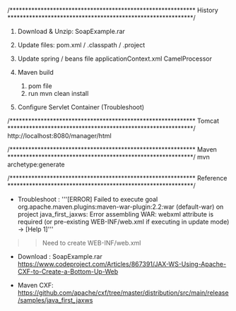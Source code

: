 /************************************************************
History
************************************************************/


1) Download & Unzip: SoapExample.rar
2) Update files: pom.xml / .classpath / .project

3) Update spring / beans file
applicationContext.xml
CamelProcessor

4) Maven build
	1) pom file
	2) run mvn clean install
	
5) Configure Servlet Container (Troubleshoot)


/************************************************************
Tomcat
************************************************************/
http://localhost:8080/manager/html

/************************************************************
Maven
************************************************************/
mvn archetype:generate

/************************************************************
Reference
************************************************************/
* Troubleshoot : 
'''[ERROR] Failed to execute goal org.apache.maven.plugins:maven-war-plugin:2.2:war (default-war) 
on project java_first_jaxws: Error assembling WAR: webxml attribute is required (or pre-existing WEB-INF/web.xml if executing in update mode) -> [Help 1]'''
>> Need to create WEB-INF/web.xml

* Download : SoapExample.rar
https://www.codeproject.com/Articles/867391/JAX-WS-Using-Apache-CXF-to-Create-a-Bottom-Up-Web

* Maven CXF:
https://github.com/apache/cxf/tree/master/distribution/src/main/release/samples/java_first_jaxws
